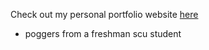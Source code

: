 Check out my personal portfolio website [here](https://rb.gy/enaq3a)

- poggers from a freshman scu student

